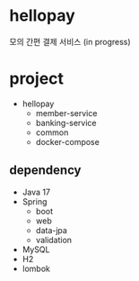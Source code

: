 # hellopay
모의 간편 결제 서비스 (in progress)

# project
- hellopay
  - member-service
  - banking-service
  - common
  - docker-compose

## dependency
- Java 17
- Spring
  - boot
  - web
  - data-jpa
  - validation
- MySQL
- H2
- lombok
